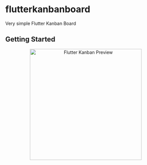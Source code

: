 # flutterkanbanboard

Very simple Flutter Kanban Board

## Getting Started

<p align="center">
  <img src="https://github.com/moosenahmad/FlutterKanban.git/assets/flutterkanban.gif" width="350" title="Flutter Kanban Preview">
</p>